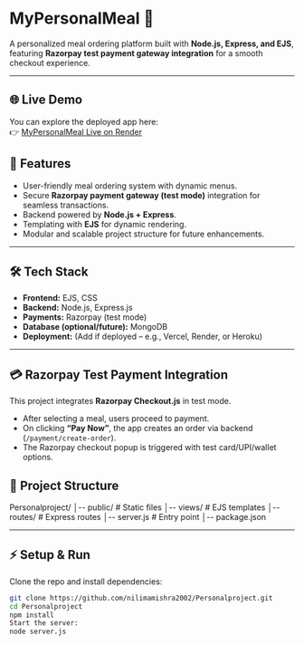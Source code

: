 # MyPersonalMeal 🍴

A personalized meal ordering platform built with **Node.js, Express, and EJS**, featuring **Razorpay test payment gateway integration** for a smooth checkout experience.  

---
## 🌐 Live Demo
You can explore the deployed app here:  
👉 [MyPersonalMeal Live on Render](https://atmypersonalmeal-sc64.onrender.com/)

## 🚀 Features
- User-friendly meal ordering system with dynamic menus.
- Secure **Razorpay payment gateway (test mode)** integration for seamless transactions.
- Backend powered by **Node.js + Express**.
- Templating with **EJS** for dynamic rendering.
- Modular and scalable project structure for future enhancements.

---

## 🛠️ Tech Stack
- **Frontend:** EJS, CSS
- **Backend:** Node.js, Express.js
- **Payments:** Razorpay (test mode)
- **Database (optional/future):** MongoDB
- **Deployment:** (Add if deployed – e.g., Vercel, Render, or Heroku)

---

## 💳 Razorpay Test Payment Integration
This project integrates **Razorpay Checkout.js** in test mode.  

- After selecting a meal, users proceed to payment.  
- On clicking **“Pay Now”**, the app creates an order via backend (`/payment/create-order`).  
- The Razorpay checkout popup is triggered with test card/UPI/wallet options.  

## 📂 Project Structure
Personalproject/
│-- public/ # Static files
│-- views/ # EJS templates
│-- routes/ # Express routes
│-- server.js # Entry point
│-- package.json

---

## ⚡ Setup & Run
Clone the repo and install dependencies:
```bash
git clone https://github.com/nilimamishra2002/Personalproject.git
cd Personalproject
npm install
Start the server:
node server.js
